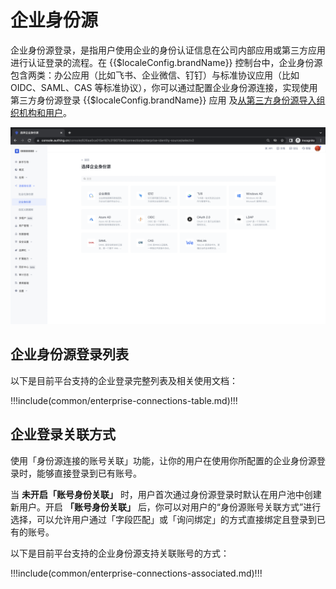# 企业身份源

<LastUpdated/>

企业身份源登录，是指用户使用企业的身份认证信息在公司内部应用或第三方应用进行认证登录的流程。在 {{$localeConfig.brandName}} 控制台中，企业身份源包含两类：办公应用（比如飞书、企业微信、钉钉）与标准协议应用（比如 OIDC、SAML、CAS 等标准协议），你可以通过配置企业身份源连接，实现使用第三方身份源登录 {{$localeConfig.brandName}} 应用 及[从第三方身份源导入组织机构和用户](/guides/org/create-or-import-org/#导入组织机构)。

![](../images/add_enterprise.png)

## 企业身份源登录列表

以下是目前平台支持的企业登录完整列表及相关使用文档：

!!!include(common/enterprise-connections-table.md)!!!

## 企业登录关联方式

使用「身份源连接的账号关联」功能，让你的用户在使用你所配置的企业身份源登录时，能够直接登录到已有账号。

当 **未开启「账号身份关联」** 时，用户首次通过身份源登录时默认在用户池中创建新用户。开启 **「账号身份关联」** 后，你可以对用户的“身份源账号关联方式”进行选择，可以允许用户通过「字段匹配」或「询问绑定」的方式直接绑定且登录到已有的账号。

以下是目前平台支持的企业身份源支持关联账号的方式：

!!!include(common/enterprise-connections-associated.md)!!!
